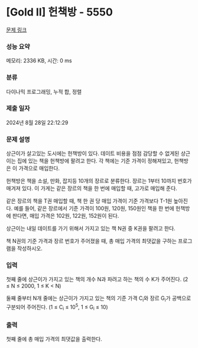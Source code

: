 # [Gold II] 헌책방 - 5550 

[문제 링크](https://www.acmicpc.net/problem/5550) 

### 성능 요약

메모리: 2336 KB, 시간: 0 ms

### 분류

다이나믹 프로그래밍, 누적 합, 정렬

### 제출 일자

2024년 8월 28일 22:12:29

### 문제 설명

<p>
	상근이가 살고있는 도시에는 헌책방이 있다. 데이트 비용을 점점 감당할 수 없게된 상근이는 집에 있는 책을 헌책방에 팔려고 한다. 각 책에는 기준 가격이 정해져있고, 헌책방은 이 가격으로 매입한다.</p>

<p>
	헌책방은 책을 소설, 만화, 잡지등 10개의 장르로 분류한다. 장르는 1부터 10까지 번호가 매겨져 있다. 이 가게는 같은 장르의 책을 한 번에 매입할 때, 고가로 매입해 준다.</p>

<p>
	같은 장르의 책을 T권 매입할 때, 책 한 권 당 매입 가격이 기준 가격보다 T-1원 높아진다. 예를 들어, 같은 장르에서 기준 가격이 100원, 120원, 150원인 책을 한 번에 헌책방에 판다면, 매입 가격은 102원, 122원, 152원이 된다.</p>

<p>
	상근이는 내일 데이트를 가기 위해서 가지고 있는 책 N권 중 K권을 팔려고 한다.</p>

<p>
	책 N권의 기준 가격과 장르 번호가 주어졌을 때, 총 매입 가격의 최댓값을 구하는 프로그램을 작성하시오.</p>

### 입력 

 <p>
	첫째 줄에 상근이가 가지고 있는 책의 개수 N과 파려고 하는 책의 수 K가 주어진다. (2 ≤ N ≤ 2000, 1 ≤ K < N)</p>

<p>
	둘째 줄부터 N개 줄에는 상근이가 가지고 있는 책의 기준 가격 C<sub>i</sub>와 장르 G<sub>i</sub>가 공백으로 구분되어 주어진다. (1 ≤ C<sub>i</sub> ≤ 10<sup>5</sup>, 1 ≤ G<sub>i</sub> ≤ 10)</p>

### 출력 

 <p>
	첫째 줄에 총 매입 가격의 최댓값을 출력한다.</p>

